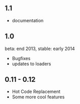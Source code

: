 ## 1.1

* documentation

## 1.0

beta: end 2013, stable: early 2014

* Bugfixes
* updates to loaders

## 0.11 - 0.12

* Hot Code Replacement
* Some more cool features